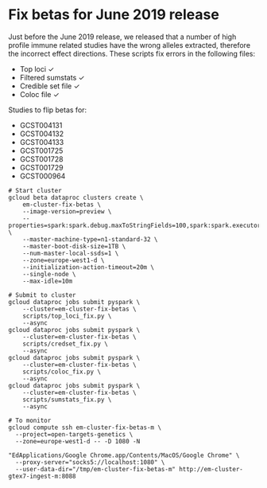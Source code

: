 Fix betas for June 2019 release
===============================

Just before the June 2019 release, we released that a number of high profile immune related studies have the wrong alleles extracted, therefore the incorrect effect directions. These scripts fix errors in the following files:

- Top loci ✓
- Filtered sumstats ✓
- Credible set file ✓
- Coloc file ✓

Studies to flip betas for:
- GCST004131
- GCST004132
- GCST004133
- GCST001725
- GCST001728
- GCST001729
- GCST000964

```
# Start cluster
gcloud beta dataproc clusters create \
    em-cluster-fix-betas \
    --image-version=preview \
    --properties=spark:spark.debug.maxToStringFields=100,spark:spark.executor.cores=31,spark:spark.executor.instances=1 \
    --master-machine-type=n1-standard-32 \
    --master-boot-disk-size=1TB \
    --num-master-local-ssds=1 \
    --zone=europe-west1-d \
    --initialization-action-timeout=20m \
    --single-node \
    --max-idle=10m

# Submit to cluster
gcloud dataproc jobs submit pyspark \
    --cluster=em-cluster-fix-betas \
    scripts/top_loci_fix.py \
    --async
gcloud dataproc jobs submit pyspark \
    --cluster=em-cluster-fix-betas \
    scripts/credset_fix.py \
    --async
gcloud dataproc jobs submit pyspark \
    --cluster=em-cluster-fix-betas \
    scripts/coloc_fix.py \
    --async
gcloud dataproc jobs submit pyspark \
    --cluster=em-cluster-fix-betas \
    scripts/sumstats_fix.py \
    --async

# To monitor
gcloud compute ssh em-cluster-fix-betas-m \
  --project=open-targets-genetics \
  --zone=europe-west1-d -- -D 1080 -N

"EdApplications/Google Chrome.app/Contents/MacOS/Google Chrome" \
  --proxy-server="socks5://localhost:1080" \
  --user-data-dir="/tmp/em-cluster-fix-betas-m" http://em-cluster-gtex7-ingest-m:8088
```